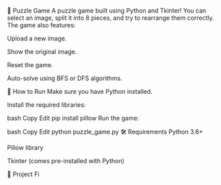 🧩 Puzzle Game
A puzzle game built using Python and Tkinter!
You can select an image, split it into 8 pieces, and try to rearrange them correctly.
The game also features:

Upload a new image.

Show the original image.

Reset the game.

Auto-solve using BFS or DFS algorithms.

🚀 How to Run
Make sure you have Python installed.

Install the required libraries:

bash
Copy
Edit
pip install pillow
Run the game:

bash
Copy
Edit
python puzzle_game.py
🛠️ Requirements
Python 3.6+

Pillow library

Tkinter (comes pre-installed with Python)

📂 Project Fi